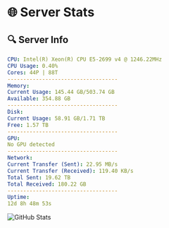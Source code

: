 # 🌐 Server Stats
## 🔍 Server Info
```yaml
CPU: Intel(R) Xeon(R) CPU E5-2699 v4 @ 1246.22MHz
CPU Usage: 0.40%
Cores: 44P | 88T
-----------------------------------
Memory:
Current Usage: 145.44 GB/503.74 GB
Available: 354.88 GB
-----------------------------------
Disk:
Current Usage: 58.91 GB/1.71 TB
Free: 1.57 TB
-----------------------------------
GPU:
No GPU detected
-----------------------------------
Network:
Current Transfer (Sent): 22.95 MB/s
Current Transfer (Received): 119.40 KB/s
Total Sent: 19.62 TB
Total Received: 180.22 GB
-----------------------------------
Uptime:
12d 8h 48m 53s
```
![GitHub Stats](https://img.shields.io/badge/Updated-2025-03-20_06:11:42-blue)